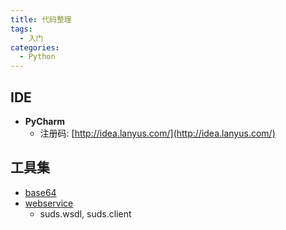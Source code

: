 ```yaml
---
title: 代码整理
tags: 
  - 入门
categories: 
  - Python
---
```


## IDE

+ **PyCharm**
  + 注册码: [http://idea.lanyus.com/](http://idea.lanyus.com/)

## 工具集

+ [base64](https://github.com/fxliu/Python/tree/master/tools)
+ [webservice](https://github.com/fxliu/Python/tree/master/tools)
  + suds.wsdl, suds.client
